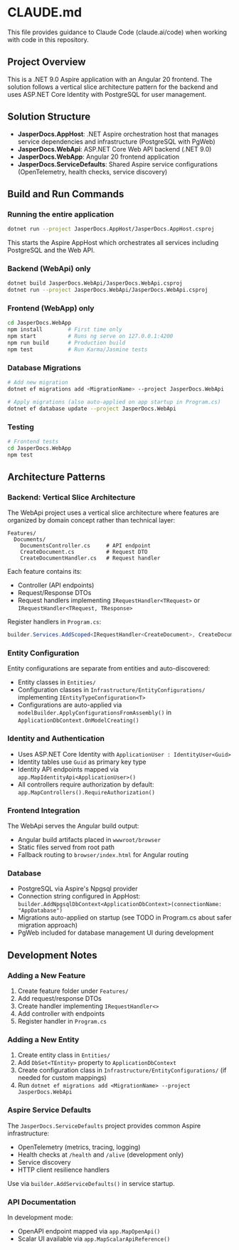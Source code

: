 # CLAUDE.md

This file provides guidance to Claude Code (claude.ai/code) when working with code in this repository.

## Project Overview

This is a .NET 9.0 Aspire application with an Angular 20 frontend. The solution follows a vertical slice architecture pattern for the backend and uses ASP.NET Core Identity with PostgreSQL for user management.

## Solution Structure

- **JasperDocs.AppHost**: .NET Aspire orchestration host that manages service dependencies and infrastructure (PostgreSQL with PgWeb)
- **JasperDocs.WebApi**: ASP.NET Core Web API backend (.NET 9.0)
- **JasperDocs.WebApp**: Angular 20 frontend application
- **JasperDocs.ServiceDefaults**: Shared Aspire service configurations (OpenTelemetry, health checks, service discovery)

## Build and Run Commands

### Running the entire application
```bash
dotnet run --project JasperDocs.AppHost/JasperDocs.AppHost.csproj
```
This starts the Aspire AppHost which orchestrates all services including PostgreSQL and the Web API.

### Backend (WebApi) only
```bash
dotnet build JasperDocs.WebApi/JasperDocs.WebApi.csproj
dotnet run --project JasperDocs.WebApi/JasperDocs.WebApi.csproj
```

### Frontend (WebApp) only
```bash
cd JasperDocs.WebApp
npm install        # First time only
npm start          # Runs ng serve on 127.0.0.1:4200
npm run build      # Production build
npm test           # Run Karma/Jasmine tests
```

### Database Migrations
```bash
# Add new migration
dotnet ef migrations add <MigrationName> --project JasperDocs.WebApi

# Apply migrations (also auto-applied on app startup in Program.cs)
dotnet ef database update --project JasperDocs.WebApi
```

### Testing
```bash
# Frontend tests
cd JasperDocs.WebApp
npm test
```

## Architecture Patterns

### Backend: Vertical Slice Architecture

The WebApi project uses a vertical slice architecture where features are organized by domain concept rather than technical layer:

```
Features/
  Documents/
    DocumentsController.cs     # API endpoint
    CreateDocument.cs          # Request DTO
    CreateDocumentHandler.cs   # Request handler
```

Each feature contains its:
- Controller (API endpoints)
- Request/Response DTOs
- Request handlers implementing `IRequestHandler<TRequest>` or `IRequestHandler<TRequest, TResponse>`

Register handlers in `Program.cs`:
```csharp
builder.Services.AddScoped<IRequestHandler<CreateDocument>, CreateDocumentHandler>();
```

### Entity Configuration

Entity configurations are separate from entities and auto-discovered:
- Entity classes in `Entities/`
- Configuration classes in `Infrastructure/EntityConfigurations/` implementing `IEntityTypeConfiguration<T>`
- Configurations are auto-applied via `modelBuilder.ApplyConfigurationsFromAssembly()` in `ApplicationDbContext.OnModelCreating()`

### Identity and Authentication

- Uses ASP.NET Core Identity with `ApplicationUser : IdentityUser<Guid>`
- Identity tables use `Guid` as primary key type
- Identity API endpoints mapped via `app.MapIdentityApi<ApplicationUser>()`
- All controllers require authorization by default: `app.MapControllers().RequireAuthorization()`

### Frontend Integration

The WebApi serves the Angular build output:
- Angular build artifacts placed in `wwwroot/browser`
- Static files served from root path
- Fallback routing to `browser/index.html` for Angular routing

### Database

- PostgreSQL via Aspire's Npgsql provider
- Connection string configured in AppHost: `builder.AddNpgsqlDbContext<ApplicationDbContext>(connectionName: "AppDatabase")`
- Migrations auto-applied on startup (see TODO in Program.cs about safer migration approach)
- PgWeb included for database management UI during development

## Development Notes

### Adding a New Feature

1. Create feature folder under `Features/`
2. Add request/response DTOs
3. Create handler implementing `IRequestHandler<>`
4. Add controller with endpoints
5. Register handler in `Program.cs`

### Adding a New Entity

1. Create entity class in `Entities/`
2. Add `DbSet<TEntity>` property to `ApplicationDbContext`
3. Create configuration class in `Infrastructure/EntityConfigurations/` (if needed for custom mappings)
4. Run `dotnet ef migrations add <MigrationName> --project JasperDocs.WebApi`

### Aspire Service Defaults

The `JasperDocs.ServiceDefaults` project provides common Aspire infrastructure:
- OpenTelemetry (metrics, tracing, logging)
- Health checks at `/health` and `/alive` (development only)
- Service discovery
- HTTP client resilience handlers

Use via `builder.AddServiceDefaults()` in service startup.

### API Documentation

In development mode:
- OpenAPI endpoint mapped via `app.MapOpenApi()`
- Scalar UI available via `app.MapScalarApiReference()`
